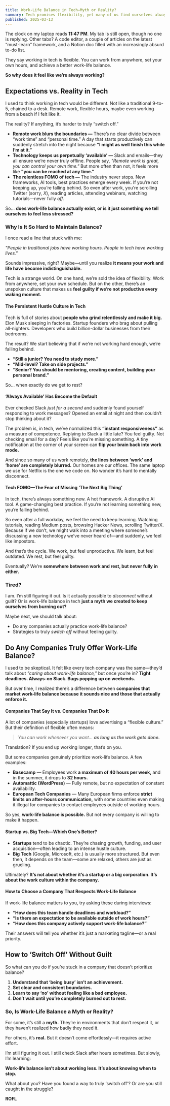 ```yaml
---
title: Work-Life Balance in Tech—Myth or Reality?
summary: Tech promises flexibility, yet many of us find ourselves always ‘on.’ Is work-life balance in tech real, or just a myth we tell ourselves?
published: 2025-03-13
---
```


The clock on my laptop reads **11:47 PM**. My tab is still open, though no one is replying. Other tabs? A code editor, a couple of articles on the latest “must-learn” framework, and a Notion doc filled with an increasingly absurd to-do list.

They say working in tech is flexible. You can work from anywhere, set your own hours, and achieve a better work-life balance.

**So why does it feel like we’re always working?**

## Expectations vs. Reality in Tech

I used to think working in tech would be different. Not like a traditional 9-to-5, chained to a desk. Remote work, flexible hours, maybe even working from a beach if I felt like it.  

The reality? If anything, it’s harder to truly “switch off.”

- **Remote work blurs the boundaries —** There’s no clear divide between “work time” and “personal time.” A day that starts productively can suddenly stretch into the night because **“I might as well finish this while I’m at it.”**
- **Technology keeps us perpetually ‘available’ —** Slack and emails—they all ensure we’re never truly offline. People say, *"Remote work is great, you can control your own time."* But more often than not, it feels more like **"you can be reached at any time."**
- **The relentless FOMO of tech —** The industry never stops. New frameworks, AI tools, best practices emerge every week. If you’re not keeping up, you’re falling behind. So even after work, you’re scrolling Twitter (sorry, *X*), reading articles, attending webinars, watching tutorials—never fully *off.*

So… **does work-life balance actually exist, or is it just something we tell ourselves to feel less stressed?**  

### **Why Is It So Hard to Maintain Balance?**

I once read a line that stuck with me:

*"People in traditional jobs have working hours. People in tech have working lives."*

Sounds impressive, right? Maybe—until you realize **it means your work and life have become indistinguishable.**

Tech is a strange world. On one hand, we’re sold the idea of flexibility. Work from anywhere, set your own schedule. But on the other, there’s an unspoken culture that makes us **feel guilty if we’re not productive every waking moment.**

#### The Persistent Hustle Culture in Tech

Tech is full of stories about **people who grind relentlessly and make it big.** Elon Musk sleeping in factories. Startup founders who brag about pulling all-nighters. Developers who build billion-dollar businesses from their bedrooms.

The result? We start believing that if we’re not working hard enough, we’re falling behind.

- **“Still a junior? You need to study more.”**
- **“Mid-level? Take on side projects.”**
- **“Senior? You should be mentoring, creating content, building your personal brand.”**

So… when exactly do we get to rest?

#### ‘Always Available’ Has Become the Default

Ever checked Slack *just for a second* and suddenly found yourself responding to work messages? Opened an email at night and then couldn’t stop thinking about it?

The problem is, in tech, we’ve normalized this **“instant responsiveness”** as a measure of competence. Replying to Slack a little late? You feel guilty. Not checking email for a day? Feels like you’re missing something. A tiny notification at the corner of your screen can **flip your brain back into work mode.**

And since so many of us work remotely, **the lines between ‘work’ and ‘home’ are completely blurred.** Our homes are our offices. The same laptop we use for Netflix is the one we code on. No wonder it’s hard to mentally disconnect.

#### Tech FOMO—The Fear of Missing ‘The Next Big Thing’

In tech, there’s always something new. A hot framework. A disruptive AI tool. A game-changing best practice. If you’re not learning something new, you’re falling behind.

So even after a full workday, we feel the need to keep learning. Watching tutorials, reading Medium posts, browsing Hacker News, scrolling Twitter/X. Because if we don’t, we might walk into a meeting where someone’s discussing a new technology we’ve never heard of—and suddenly, we feel like impostors.

And that’s the cycle. We work, but feel unproductive. We learn, but feel outdated. We rest, but feel guilty.

Eventually? We’re **somewhere between work and rest, but never fully in either.**

### Tired?  

I am. I’m still figuring it out. Is it actually possible to *disconnect* without guilt? Or is work-life balance in tech **just a myth we created to keep ourselves from burning out?**

Maybe next, we should talk about:

- Do any companies actually practice work-life balance?
- Strategies to truly *switch off* without feeling guilty.

## Do Any Companies Truly Offer Work-Life Balance?

I used to be skeptical. It felt like every tech company was the same—they’d talk about *"caring about work-life balance,"* but once you’re in? **Tight deadlines. Always-on Slack. Bugs popping up on weekends.**

But over time, I realized there’s a difference between **companies that market work-life balance because it sounds nice and those that actually enforce it.**

#### Companies That Say It vs. Companies That Do It

A lot of companies (especially startups) love advertising a “flexible culture.” But their definition of flexible often means:

> *You can work whenever you want... **as long as the work gets done.***

Translation? If you end up working longer, that’s on you.

But some companies genuinely prioritize work-life balance. A few examples:

- **Basecamp** — Employees work **a maximum of 40 hours per week,** and in the summer, it drops to **32 hours.**
- **Automattic (WordPress)** — Fully remote, but no expectation of constant availability.
- **European Tech Companies** — Many European firms enforce **strict limits on after-hours communication,** with some countries even making it illegal for companies to contact employees outside of working hours.

So yes, **work-life balance is possible.** But not every company is willing to make it happen.

#### Startup vs. Big Tech—Which One’s Better?

- **Startups** tend to be chaotic. They’re chasing growth, funding, and user acquisition—often leading to an intense hustle culture.
- **Big Tech** (Google, Microsoft, etc.) is usually more structured. But even then, it depends on the team—some are relaxed, others are just as grueling.

Ultimately? **It’s not about whether it’s a startup or a big corporation. It’s about the work culture within the company.**

#### How to Choose a Company That Respects Work-Life Balance

If work-life balance matters to you, try asking these during interviews:

- **“How does this team handle deadlines and workload?”**
- **“Is there an expectation to be available outside of work hours?”**
- **“How does this company actively support work-life balance?”**

Their answers will tell you whether it’s just a marketing tagline—or a real priority.

## How to ‘Switch Off’ Without Guilt

So what can you do if you’re stuck in a company that doesn’t prioritize balance?

1. **Understand that ‘being busy’ isn’t an achievement.**
2. **Set clear and consistent boundaries.**
3. **Learn to say ‘no’ without feeling like a bad employee.**
4. **Don’t wait until you’re completely burned out to rest.**

### So, Is Work-Life Balance a Myth or Reality?

For some, it’s still a **myth.** They’re in environments that don’t respect it, or they haven’t realized how badly they need it.

For others, it’s **real.** But it doesn’t come effortlessly—it requires active effort.

I’m still figuring it out. I still check Slack after hours sometimes. But slowly, I’m learning:

**Work-life balance isn’t about working less. It’s about knowing when to stop.**

What about you? Have you found a way to truly ‘switch off’? Or are you still caught in the struggle?

**ROFL**
